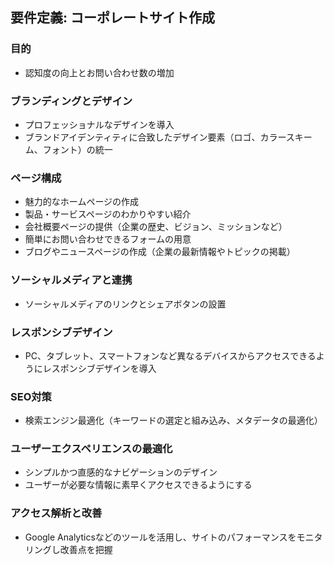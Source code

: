 ## 要件定義: コーポレートサイト作成

### 目的
- 認知度の向上とお問い合わせ数の増加

### ブランディングとデザイン
- プロフェッショナルなデザインを導入
- ブランドアイデンティティに合致したデザイン要素（ロゴ、カラースキーム、フォント）の統一

### ページ構成
- 魅力的なホームページの作成
- 製品・サービスページのわかりやすい紹介
- 会社概要ページの提供（企業の歴史、ビジョン、ミッションなど）
- 簡単にお問い合わせできるフォームの用意
- ブログやニュースページの作成（企業の最新情報やトピックの掲載）

### ソーシャルメディアと連携
- ソーシャルメディアのリンクとシェアボタンの設置

### レスポンシブデザイン
- PC、タブレット、スマートフォンなど異なるデバイスからアクセスできるようにレスポンシブデザインを導入

### SEO対策
- 検索エンジン最適化（キーワードの選定と組み込み、メタデータの最適化）

### ユーザーエクスペリエンスの最適化
- シンプルかつ直感的なナビゲーションのデザイン
- ユーザーが必要な情報に素早くアクセスできるようにする

### アクセス解析と改善
- Google Analyticsなどのツールを活用し、サイトのパフォーマンスをモニタリングし改善点を把握
